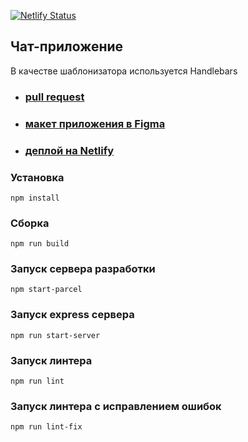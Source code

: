 [![Netlify Status](https://api.netlify.com/api/v1/badges/e714ea25-5822-4046-9cd8-ab71116d0319/deploy-status)](https://app.netlify.com/sites/nifty-mccarthy-040682/deploys)

## Чат-приложение
В качестве шаблонизатора используется Handlebars

- ### [pull request](https://github.com/LtCocoa/middle.messenger.praktikum.yandex/pull/4)
- ### [макет приложения в Figma](https://www.figma.com/file/NdHWI3MhrmSBIHKOaqHL59/chat-app?node-id=0%3A1)
- ### [деплой на Netlify](https://nifty-mccarthy-040682.netlify.app/)

### Установка
```
npm install
```
### Сборка
```
npm run build
```
### Запуск сервера разработки
```
npm start-parcel
```
### Запуск express сервера
```
npm run start-server
```
### Запуск линтера
```
npm run lint
```
### Запуск линтера с исправлением ошибок
```
npm run lint-fix
```
